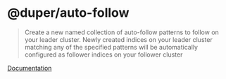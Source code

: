 # @duper/auto-follow

> Create a new named collection of auto-follow patterns to follow on your leader cluster. Newly created indices on your leader cluster matching any of the specified patterns will be automatically configured as follower indices on your follower cluster

[Documentation](https://nylon22.github.io/duper/commands/config-add-cluster/)
